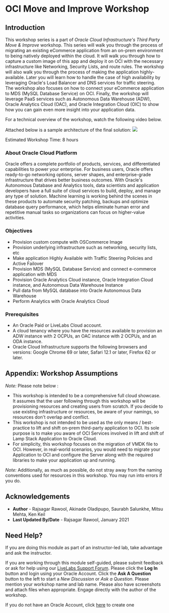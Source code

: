# OCI Move and Improve Workshop

## Introduction
This workshop series is a part of *Oracle Cloud Infrastructure's Third Party Move & Improve* workshop. This series will walk you through the process of migrating an existing eCommerce application from an on-prem environment to being natively deployed within the cloud. It will walk you through how to capture a custom image of this app and deploy it on OCI with the necessary infrastructure like Networking, Security Lists, and route rules. The workshop will also walk you through the process of making the application highly-available. Later you will learn how to handle the case of high availability by leveraging Oracle's Load Balancer and DNS services for traffic steering. The workshop also focuses on how to connect your eCommerce application to MDS (MySQL Database Service) on OCI. Finally, the workshop will leverage PaaS services such as Autonomous Data Warehouse (ADW), Oracle Analytics Cloud (OAC), and Oracle Integration Cloud (OIC) to show how you can gain even more insight into your application data.

For a technical overview of the workshop, watch the following video below.
[](youtube:KuT6DksQpKc)

Attached below is a sample architecture of the final solution:
![](/images/Architecture.png)

Estimated Workshop Time:  8 hours

### About Oracle Cloud Platform
Oracle offers a complete portfolio of products, services, and differentiated capabilities to power your enterprise. For business users, Oracle offers ready-to-go networking options, server shapes, and enterprise-grade infrastructure that drives better business outcomes. With Oracle's Autonomous Database and Analytics tools, data scientists and application developers have a full suite of cloud services to build, deploy, and manage any type of solution. Machine learning is working behind the scenes in these products to automate security patching, backups and optimize database query performance, which helps eliminate human error and repetitive manual tasks so organizations can focus on higher-value activities.

### Objectives
* Provision custom compute with OSCommerce Image
* Provision underlying infrastructure such as networking, security lists, etc
* Make application Highly Available with Traffic Steering Policies and Active Failover
* Provision MDS (MySQL Database Service) and connect e-commerce application with MDS
* Provision Oracle Analytics Cloud instance, Oracle Integration Cloud instance, and Autonomous Data Warehouse Instance
* Pull data from MySQL database into Oracle Autonomous Data Warehouse
* Perform Analytics with Oracle Analytics Cloud

### Prerequisites
* An Oracle Paid or LiveLabs Cloud account.
* A cloud tenancy where you have the resources available to provision an ADW instance with 2 OCPUs, an OAC instance with 2 OCPUs, and an ODA instance.
* Oracle Cloud Infrastructure supports the following browsers and versions: Google Chrome 69 or later, Safari 12.1 or later, Firefox 62 or later.

## Appendix:  Workshop Assumptions
*Note:* Please note below :
* This workshop is intended to be a comprehensive full cloud showcase. It assumes that the user following through this workshop will be provisioning resources and creating users from scratch. If you decide to use existing infrastructure or resources, be aware of your namings, so resources don't overlap and conflict.
* This workshop is not intended to be used as the only means / best-practice to lift and shift on-prem third-party application to OCI. Its sole purpose is to make you aware of OCI Services involved in lift and shift of Lamp Stack Application to Oracle Cloud.
* For simplicity, this workshop focuses on the migration of VMDK file to OCI. However, in real-world scenarios, you would need to migrate your Application to OCI and configure the Server along with the required libraries to make your application up and running.

*Note:* Additionally, as much as possible, do not stray away from the naming conventions used for resources in this workshop. You may run into errors if you do.

## Acknowledgements
* **Author** - Rajsagar Rawool, Akinade Oladipupo, Saurabh Salunkhe, Mitsu Mehta, Ken Keil
* **Last Updated By/Date** - Rajsagar Rawool, January 2021

## Need Help?
If you are doing this module as part of an instructor-led lab, take advantage and ask the instructor.

If you are working through this module self-guided, please submit feedback or ask for help using our [LiveLabs Support Forum](https://community.oracle.com/tech/developers/categories/livelabsdiscussions). Please click the **Log In** button and login using your Oracle Account. Click the **Ask A Question** button to the left to start a *New Discussion* or *Ask a Question*.  Please mention your workshop name and lab name.  Please also have screenshots and attach files when appropriate.  Engage directly with the author of the workshop.

If you do not have an Oracle Account, click [here](https://profile.oracle.com/myprofile/account/create-account.jspx) to create one